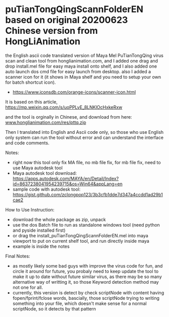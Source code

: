 # puTianTongQingScannFolderEN based on original 20200623 Chinese version from HongLiAnimation
the English ascii code translated version of Maya Mel PuTianTongQing virus scan and clean tool from honglianimation.com, 
and I added one drag and drop install.mel file for easy maya install onto shelf, and I also added one auto launch dos cmd file for easy launch from desktop. 
also I added a scanner icon for it (it shows in Maya shelf and you need to setup your own for batch shortcut icon). 
  * https://www.iconsdb.com/orange-icons/scanner-icon.html

It is based on this article, 
https://mp.weixin.qq.com/s/uoPPLvE_8LNKlOcHxkeRxw

and the tool is orginally in Chinese, and download from here:
www.honglianimation.com/res/pttq.zip

Then I translated into English and Ascii code only, so those who use English only system can run the tool without error and can understand the interface and code comments.

Notes:
  * right now this tool only fix MA file, no mb file fix, for mb file fix, need to use Maya autodesk tool
  * Maya autodesk tool download: https://apps.autodesk.com/MAYA/en/Detail/Index?id=8637238041954239715&os=Win64&appLang=en
  * sample code with autodesk tool: https://gist.github.com/zclongpop123/3b3cfb1dde7d347a4ccdd1ad29b1cae2

How to Use Instruction:
  * download the whole package as zip, unpack
  * use the dos Batch file to run as standalone windows tool (need python and pyside installed first)
  * or drag the install_puTianTongQingScannFolderEN.mel into maya viewport to put on current shelf tool, and run directly inside maya
  * example is inside the notes
  
Final Notes:
  * as mostly likely some bad guys with improve the virus code for fun, and circle it around for future, you probaly need to keep update the tool to make it up to date without future similar virus, as there may be so many alternative way of writting it, so those Keyword detection method may not one for all.
  * currently, this version is detect by check scriptNode with content having fopen/fprint/fclose words, bascially, those scriptNode trying to writing something into your file, which doesn't make sense for a normal scriptNode, so it detects by that pattern
